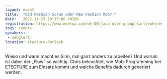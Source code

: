 ```yaml
---
layout: event
title:  "Old Fashion Scrum oder New Fashion Mob?!"
date:   2022-11-23 19:15:00 +0100
registration: https://www.meetup.com/de-DE/java-user-group-karlsruhe/events/289379302
tags: events
speakers:
 - cenglert
location: etecture-durlach
---
```


Wieso und wann macht es Sinn, mal ganz anders zu arbeiten? Und warum ist dabei der „Flow“ so wichtig.
Chris beleuchtet, wie Mob-Programming bei ETECTURE zum Einsatz kommt und welche Benefits dadurch generiert werden.
